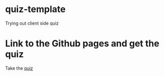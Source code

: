 # quiz-template
Trying out client side quiz

# Link to the Github pages and get the quiz
Take the [quiz]( https://treqs.github.io/quizengine/quiz.html)
